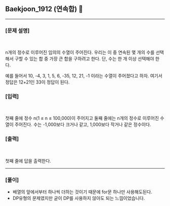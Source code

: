 ## Baekjoon_1912 (연속합) 🚀
___


### **[문제 설명]**
<br>

n개의 정수로 이루어진 임의의 수열이 주어진다. 우리는 이 중 연속된 몇 개의 수를 선택해서 구할 수 있는 합 중 가장 큰 합을 구하려고 한다. 단, 수는 한 개 이상 선택해야 한다.

예를 들어서 10, -4, 3, 1, 5, 6, -35, 12, 21, -1 이라는 수열이 주어졌다고 하자. 여기서 정답은 12+21인 33이 정답이 된다.

### **[입력]**
<br>

첫째 줄에 정수 n(1 ≤ n ≤ 100,000)이 주어지고 둘째 줄에는 n개의 정수로 이루어진 수열이 주어진다. 수는 -1,000보다 크거나 같고, 1,000보다 작거나 같은 정수이다.

### **[출력]**
<br>

첫째 줄에 답을 출력한다.

___


### **[풀이]**

- 배열의 앞에서부터 하나씩 더하는 것이기 때문에 for문 하나만 사용해도된다.
- DP유형의 문제였지만 굳이 DP를 사용하지 않아도 되는 느낌이었습니다.
 